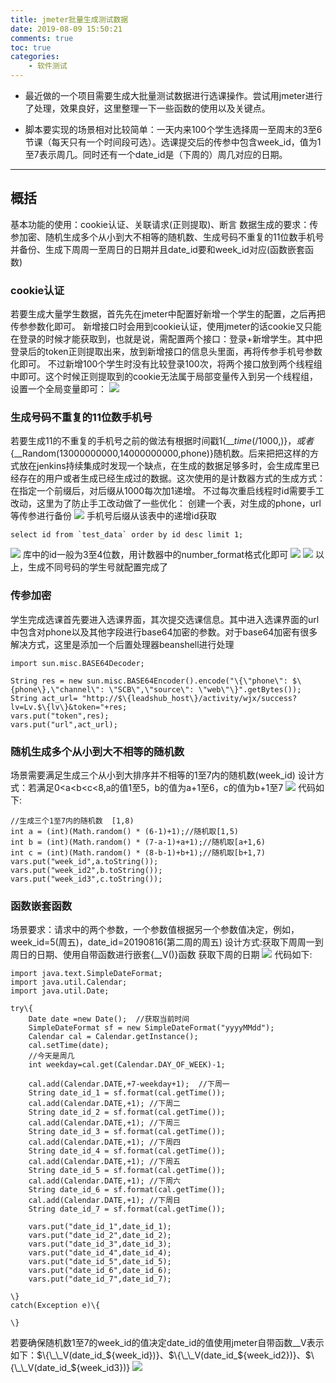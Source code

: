 ```yaml
---
title: jmeter批量生成测试数据
date: 2019-08-09 15:50:21
comments: true
toc: true
categories:
    - 软件测试
---
```

   *  最近做的一个项目需要生成大批量测试数据进行选课操作。尝试用jmeter进行了处理，效果良好，这里整理一下一些函数的使用以及关键点。

   <!--more-->

   *  脚本要实现的场景相对比较简单：一天内来100个学生选择周一至周末的3至6节课（每天只有一个时间段可选）。选课提交后的传参中包含week_id，值为1至7表示周几。同时还有一个date_id是（下周的）周几对应的日期。

---

## 概括
基本功能的使用：cookie认证、关联请求(正则提取)、断言
数据生成的要求：传参加密、随机生成多个从小到大不相等的随机数、生成号码不重复的11位数手机号并备份、生成下周周一至周日的日期并且date_id要和week_id对应(函数嵌套函数)

### cookie认证

   若要生成大量学生数据，首先先在jmeter中配置好新增一个学生的配置，之后再把传参参数化即可。
   新增接口时会用到cookie认证，使用jmeter的话cookie又只能在登录的时候才能获取到，也就是说，需配置两个接口：登录+新增学生。其中把登录后的token正则提取出来，放到新增接口的信息头里面，再将传参手机号参数化即可。
   不过新增100个学生时没有比较登录100次，将两个接口放到两个线程组中即可。这个时候正则提取到的cookie无法属于局部变量传入到另一个线程组，设置一个全局变量即可：
   ![](/uploads/201908/shezhiquanjubian.jpg)

### 生成号码不重复的11位数手机号

   若要生成11的不重复的手机号之前的做法有根据时间戳1$\{\_\_time(/1000,)\}，或者$\{\_\_Random(13000000000,14000000000,phone)\}随机数。后来把把这样的方式放在jenkins持续集成时发现一个缺点，在生成的数据足够多时，会生成库里已经存在的用户或者生成已经生成过的数据。这次使用的是计数器方式的生成方式：在指定一个前缀后，对后缀从1000每次加1递增。
   不过每次重启线程时id需要手工改动，这里为了防止手工改动做了一些优化：
   创建一个表，对生成的phone，url等传参进行备份
   ![](/uploads/201908/test_data.png)
   手机号后缀从该表中的递增id获取

```
select id from `test_data` order by id desc limit 1;
```

   ![](/uploads/201908/table_id.jpg)
   库中的id一般为3至4位数，用计数器中的number_format格式化即可
   ![](/uploads/201908/get_radomphone.jpg)
   ![](/uploads/201908/table_phone.jpg)
   以上，生成不同号码的学生号就配置完成了

### 传参加密

   学生完成选课首先要进入选课界面，其次提交选课信息。其中进入选课界面的url中包含对phone以及其他字段进行base64加密的参数。对于base64加密有很多解决方式，这里是添加一个后置处理器beanshell进行处理
```
import sun.misc.BASE64Decoder;

String res = new sun.misc.BASE64Encoder().encode("\{\"phone\": $\{phone\},\"channel\": \"SCB\",\"source\": \"web\"\}".getBytes());
String act_url= "http://$\{leadshub_host\}/activity/wjx/success?lv=Lv.$\{lv\}&token="+res;
vars.put("token",res);
vars.put("url",act_url);
```

### 随机生成多个从小到大不相等的随机数
   场景需要满足生成三个从小到大排序并不相等的1至7内的随机数(week_id)
   设计方式：若满足0<a<b<c<8,a的值1至5，b的值为a+1至6，c的值为b+1至7
![](/uploads/201908/radom_class.jpg)
   代码如下:
```
//生成三个1至7内的随机数  [1,8)
int a = (int)(Math.random() * (6-1)+1);//随机取[1,5)
int b = (int)(Math.random() * (7-a-1)+a+1);//随机取[a+1,6)
int c = (int)(Math.random() * (8-b-1)+b+1);//随机取[b+1,7)
vars.put("week_id",a.toString());
vars.put("week_id2",b.toString());
vars.put("week_id3",c.toString());
```

### 函数嵌套函数

   场景要求：请求中的两个参数，一个参数值根据另一个参数值决定，例如，week_id=5(周五)，date_id=20190816(第二周的周五)
   设计方式:获取下周周一到周日的日期、使用自带函数进行嵌套\{\_\_V()\}函数
   获取下周的日期
![](/uploads/201908/get_date.jpg)
   代码如下:
```
import java.text.SimpleDateFormat;
import java.util.Calendar;
import java.util.Date;

try\{
    Date date =new Date();  //获取当前时间
    SimpleDateFormat sf = new SimpleDateFormat("yyyyMMdd");
    Calendar cal = Calendar.getInstance();
    cal.setTime(date);
    //今天是周几
    int weekday=cal.get(Calendar.DAY_OF_WEEK)-1;

    cal.add(Calendar.DATE,+7-weekday+1);  //下周一
    String date_id_1 = sf.format(cal.getTime());
    cal.add(Calendar.DATE,+1); //下周二
    String date_id_2 = sf.format(cal.getTime());
    cal.add(Calendar.DATE,+1); //下周三
    String date_id_3 = sf.format(cal.getTime());
    cal.add(Calendar.DATE,+1); //下周四
    String date_id_4 = sf.format(cal.getTime());
    cal.add(Calendar.DATE,+1); //下周五
    String date_id_5 = sf.format(cal.getTime());
    cal.add(Calendar.DATE,+1); //下周六
    String date_id_6 = sf.format(cal.getTime());
    cal.add(Calendar.DATE,+1); //下周日
    String date_id_7 = sf.format(cal.getTime());

    vars.put("date_id_1",date_id_1);
    vars.put("date_id_2",date_id_2);
    vars.put("date_id_3",date_id_3);
    vars.put("date_id_4",date_id_4);
    vars.put("date_id_5",date_id_5);
    vars.put("date_id_6",date_id_6);
    vars.put("date_id_7",date_id_7);

\}
catch(Exception e)\{

\}
```
若要确保随机数1至7的week_id的值决定date_id的值使用jmeter自带函数\_\_V表示如下：$\{\_\_V(date_id_$\{week_id\})\}、$\{\_\_V(date_id_$\{week_id2\})\}、$\{\_\_V(date_id_$\{week_id3\})\}
![](/uploads/201908/hanshuqiantao.jpg)